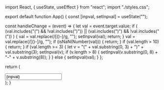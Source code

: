 import React, { useState, useEffect } from "react";
import "./styles.css";

export default function App() {
  const [inpval, setInpval] = useState("");

  const handleChange = (event) => {
    let val = event.target.value;
    if (
      (val.includes("(") && !val.includes(")")) ||
      (val.includes(")") && !val.includes("("))
    ) {
      val = val.replace(/[()-]/g, "");
      setInpval(val);
      return;
    }
    val = val.replace(/[()-]/g, "");
    if (isNaN(Number(val))) {
      return;
    }
    if (val.length > 10) {
      return;
    }
    if (val.length >= 3) {
      let v = "(" + val.substring(0, 3) + ")" + val.substring(3);
      setInpval(v);
      if (v.length > 8) {
        setInpval(v.substring(0, 8) + "-" + v.substring(8));
      }
    } else {
      setInpval(val);
    }
  };

  return (
    <div className="App">
      <input onChange={handleChange} type="text" value={inpval} />
    </div>
  );
}
